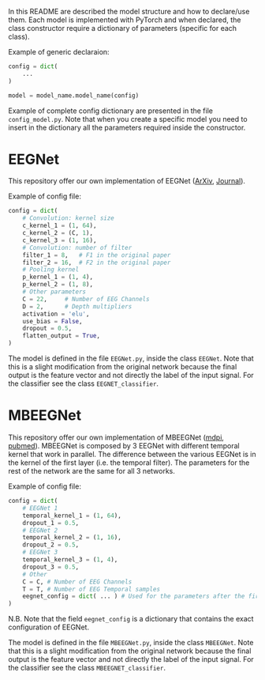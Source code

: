 In this README are described the model structure and how to declare/use them.
Each model is implemented with PyTorch and when declared, the class constructor require a dictionary of parameters (specific for each class).

Example of generic declaraion:
```python
config = dict(
    ...
)

model = model_name.model_name(config)
```

Example of complete config dictionary are presented in the file `config_model.py`.
Note that when you create a specific model you need to insert in the dictionary all the parameters required inside the constructor. 

# EEGNet
This repository offer our own implementation of EEGNet ([ArXiv][EEGNet_Arxiv], [Journal][EEGNet_Journal]).


Example of config file:
```python
config = dict(
    # Convolution: kernel size
    c_kernel_1 = (1, 64),
    c_kernel_2 = (C, 1),
    c_kernel_3 = (1, 16),
    # Convolution: number of filter
    filter_1 = 8,   # F1 in the original paper
    filter_2 = 16,  # F2 in the original paper
    # Pooling kernel
    p_kernel_1 = (1, 4),
    p_kernel_2 = (1, 8),
    # Other parameters
    C = 22,     # Number of EEG Channels
    D = 2,      # Depth multipliers
    activation = 'elu',
    use_bias = False,
    dropout = 0.5,
    flatten_output = True,
)
```

The model is defined in the file `EEGNet.py`, inside the class `EEGNet`. Note that this is a slight modification from the original network because the final output is the feature vector and not directly the label of the input signal. For the classifier see the class `EEGNET_classifier`.


# MBEEGNet
This repository offer our own implementation of MBEEGNet ([mdpi][MBEEGNet_mdpi], [pubmed][MBEEGNet_pubmed]).
MBEEGNet is composed by 3 EEGNet with different temporal kernel that work in parallel. The difference between the various EEGNet is in the kernel of the first layer (i.e. the temporal filter). The parameters for the rest of the network are the same for all 3 networks.

Example of config file:
```python
config = dict(
    # EEGNet 1
    temporal_kernel_1 = (1, 64),
    dropout_1 = 0.5,
    # EEGNet 2
    temporal_kernel_2 = (1, 16),
    dropout_2 = 0.5,
    # EEGNet 3
    temporal_kernel_3 = (1, 4),
    dropout_3 = 0.5,
    # Other
    C = C, # Number of EEG Channels
    T = T, # Number of EEG Temporal samples
    eegnet_config = dict( ... ) # Used for the parameters after the first layer. See EEGNet section for the field names 
)
```

N.B. Note that the field `eegnet_config` is a dictionary that contains the exact configuration of EEGNet. 

The model is defined in the file `MBEEGNet.py`, inside the class `MBEEGNet`. Note that this is a slight modification from the original network because the final output is the feature vector and not directly the label of the input signal. For the classifier see the class `MBEEGNET_classifier`. 




<!-- - - - - - - - - - - - - - - - - - - - - - - - - - - - - - - - - -  -->

<!-- Reference Link -->
[EEGNet_Journal]: https://iopscience.iop.org/article/10.1088/1741-2552/aace8c
[EEGNet_Arxiv]: https://arxiv.org/abs/1611.08024
[MBEEGNet_mdpi]: https://www.mdpi.com/2079-6374/12/1/22
[MBEEGNet_pubmed]: https://pubmed.ncbi.nlm.nih.gov/35049650/
